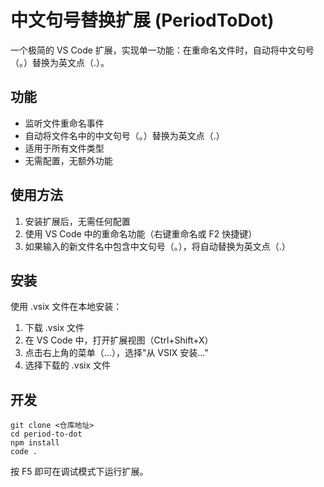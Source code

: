 # 中文句号替换扩展 (PeriodToDot)

一个极简的 VS Code 扩展，实现单一功能：在重命名文件时，自动将中文句号（。）替换为英文点（.）。

## 功能

- 监听文件重命名事件
- 自动将文件名中的中文句号（。）替换为英文点（.）
- 适用于所有文件类型
- 无需配置，无额外功能

## 使用方法

1. 安装扩展后，无需任何配置
2. 使用 VS Code 中的重命名功能（右键重命名或 F2 快捷键）
3. 如果输入的新文件名中包含中文句号（。），将自动替换为英文点（.）

## 安装

使用 .vsix 文件在本地安装：
1. 下载 .vsix 文件
2. 在 VS Code 中，打开扩展视图（Ctrl+Shift+X）
3. 点击右上角的菜单（...），选择"从 VSIX 安装..."
4. 选择下载的 .vsix 文件

## 开发

```
git clone <仓库地址>
cd period-to-dot
npm install
code .
```

按 F5 即可在调试模式下运行扩展。 